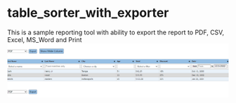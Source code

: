 # table_sorter_with_exporter
This is a sample reporting tool with ability to export the report to PDF, CSV, Excel, MS_Word and Print
![Alt text](/images/table_sorter_with_exporter_screenshot.png?raw=true "Table Sorter with Column Filters and Exporter")
